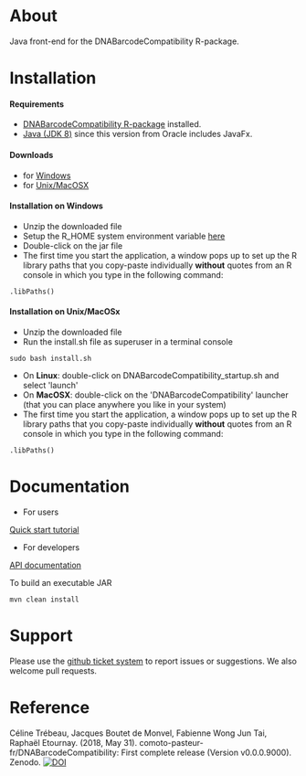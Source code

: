 About
=================

Java front-end for the DNABarcodeCompatibility R-package.


Installation 
================

#### Requirements

* [DNABarcodeCompatibility R-package](https://github.com/comoto-pasteur-fr/DNABarcodeCompatibility#installation) installed.
* [Java (JDK 8)](http://www.oracle.com/technetwork/java/javase/downloads/jdk8-downloads-2133151.html) since this version from Oracle includes JavaFx.

#### Downloads 

* for [Windows](https://www.dropbox.com/s/4v1zs355gvktwpp/DnaBarcodeCompatibility.maven.app_20180703.jar?dl=0)
* for [Unix/MacOSX](https://www.dropbox.com/s/wa1thx156znjdbb/DNABarcodeCompatibility_Unix.zip?dl=0)

#### Installation on Windows 

* Unzip the downloaded file
* Setup the R_HOME system environment variable [here](https://github.com/comoto-pasteur-fr/DNABarcodeCompatibility_GUI/tree/master/installation/windows/set_RHOME.md)
* Double-click on the jar file 
* The first time you start the application, a window pops up to set up the R library paths that you copy-paste individually **without** quotes from an R console in which you type in the following command:
```
.libPaths()
```

#### Installation on Unix/MacOSx

* Unzip the downloaded file
* Run the install.sh file as superuser in a terminal console
```
sudo bash install.sh
```
* On **Linux**: double-click on DNABarcodeCompatibility_startup.sh and select 'launch'
* On **MacOSX**: double-click on the 'DNABarcodeCompatibility' launcher (that you can place anywhere you like in your system)
* The first time you start the application, a window pops up to set up the R library paths that you copy-paste individually **without** quotes from an R console in which you type in the following command:
```
.libPaths()
```

Documentation
================

* For users

[Quick start tutorial](https://comoto-pasteur-fr.github.io/DNABarcodeCompatibility_GUI/tutorial.pdf)

* For developers

[API documentation](https://comoto-pasteur-fr.github.io/DNABarcodeCompatibility_GUI/)

To build an executable JAR 
```
mvn clean install
```

Support
=========

Please use the [github ticket system](https://github.com/comoto-pasteur-fr/DNABarcodeCompatibility_GUI/issues) to report issues or suggestions. 
We also welcome pull requests.



Reference
==========

Céline Trébeau, Jacques Boutet de Monvel, Fabienne Wong Jun Tai, Raphaël Etournay. (2018, May 31). comoto-pasteur-fr/DNABarcodeCompatibility: First complete release (Version v0.0.0.9000). Zenodo. [![DOI](https://zenodo.org/badge/DOI/10.5281/zenodo.1256863.svg)](https://doi.org/10.5281/zenodo.1256863)


